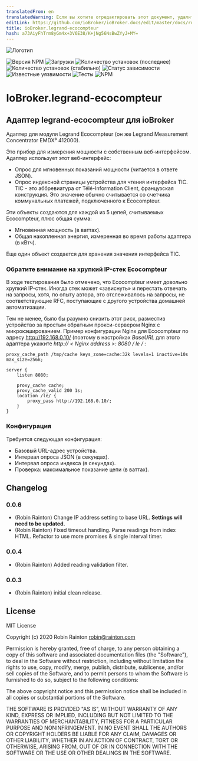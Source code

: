 ```yaml
---
translatedFrom: en
translatedWarning: Если вы хотите отредактировать этот документ, удалите поле «translatedFrom», в противном случае этот документ будет снова автоматически переведен
editLink: https://github.com/ioBroker/ioBroker.docs/edit/master/docs/ru/adapterref/iobroker.legrand-ecocompteur/README.md
title: ioBroker.legrand-ecocompteur
hash: a73AiyFhTrm8yGm4x+3V6E38/K+jNg56NsBwZYyJ+MY=
---
```

![Логотип](../../../en/adapterref/iobroker.legrand-ecocompteur/admin/legrand-ecocompteur.png)

![Версия NPM](http://img.shields.io/npm/v/iobroker.legrand-ecocompteur.svg)
![Загрузки](https://img.shields.io/npm/dm/iobroker.legrand-ecocompteur.svg)
![Количество установок (последнее)](http://iobroker.live/badges/legrand-ecocompteur-installed.svg)
![Количество установок (стабильно)](http://iobroker.live/badges/legrand-ecocompteur-stable.svg)
![Статус зависимости](https://img.shields.io/david/raintonr/iobroker.legrand-ecocompteur.svg)
![Известные уязвимости](https://snyk.io/test/github/raintonr/ioBroker.legrand-ecocompteur/badge.svg)
![Тесты](https://travis-ci.org/raintonr/ioBroker.legrand-ecocompteur.svg?branch=master)
![NPM](https://nodei.co/npm/iobroker.legrand-ecocompteur.png?downloads=true)

# IoBroker.legrand-ecocompteur
## Адаптер legrand-ecocompteur для ioBroker
Адаптер для модуля Legrand Ecocompteur (он же Legrand Measurement Concentrator EMDX³ 412000).

Это прибор для измерения мощности с собственным веб-интерфейсом. Адаптер использует этот веб-интерфейс:

- Опрос для мгновенных показаний мощности (читается в ответе JSON).
- Опрос индексной страницы устройства для чтения интерфейса TIC. TIC - это аббревиатура от Télé-Information Client, французская конструкция. Это значение обычно считывается со счетчика коммунальных платежей, подключенного к Ecocompteur.

Эти объекты создаются для каждой из 5 цепей, считываемых Ecocompteur, плюс общая сумма:

- Мгновенная мощность (в ваттах).
- Общая накопленная энергия, измеренная во время работы адаптера (в кВтч).

Еще один объект создается для хранения значения интерфейса TIC.

### Обратите внимание на хрупкий IP-стек Ecocompteur
В ходе тестирования было отмечено, что Ecocompteur имеет довольно хрупкий IP-стек. Иногда стек может «зависнуть» и перестать отвечать на запросы, хотя, по опыту автора, это отслеживалось на запросы, не соответствующие RFC, поступающие с другого устройства домашней автоматизации.

Тем не менее, было бы разумно снизить этот риск, разместив устройство за простым обратным прокси-сервером Nginx с микрокэшированием. Пример конфигурации Nginx для Ecocompteur по адресу http://192.168.0.10/ (поэтому в настройках *BaseURL* для этого адаптера укажите *http:// &lt; Nginx address &gt;: 8080 / le /* :

```
proxy_cache_path /tmp/cache keys_zone=cache:32k levels=1 inactive=10s max_size=256k;

server {
    listen 8080;

    proxy_cache cache;
    proxy_cache_valid 200 1s;
    location /le/ {
        proxy_pass http://192.168.0.10/;
    }
}
```

### Конфигурация
Требуется следующая конфигурация:

- Базовый URL-адрес устройства.
- Интервал опроса JSON (в секундах).
- Интервал опроса индекса (в секундах).
- Проверка: максимальное показание цепи (в ваттах).

## Changelog

### 0.0.6
* (Robin Rainton) Change IP address setting to base URL. **Settings will need to be updated.**
* (Robin Rainton) Fixed timeout handling. Parse readings from index HTML. Refactor to use more promises & single interval timer.

### 0.0.4
* (Robin Rainton) Added reading validation filter.

### 0.0.3
* (Robin Rainton) initial clean release.

## License
MIT License

Copyright (c) 2020 Robin Rainton <robin@rainton.com>

Permission is hereby granted, free of charge, to any person obtaining a copy
of this software and associated documentation files (the "Software"), to deal
in the Software without restriction, including without limitation the rights
to use, copy, modify, merge, publish, distribute, sublicense, and/or sell
copies of the Software, and to permit persons to whom the Software is
furnished to do so, subject to the following conditions:

The above copyright notice and this permission notice shall be included in all
copies or substantial portions of the Software.

THE SOFTWARE IS PROVIDED "AS IS", WITHOUT WARRANTY OF ANY KIND, EXPRESS OR
IMPLIED, INCLUDING BUT NOT LIMITED TO THE WARRANTIES OF MERCHANTABILITY,
FITNESS FOR A PARTICULAR PURPOSE AND NONINFRINGEMENT. IN NO EVENT SHALL THE
AUTHORS OR COPYRIGHT HOLDERS BE LIABLE FOR ANY CLAIM, DAMAGES OR OTHER
LIABILITY, WHETHER IN AN ACTION OF CONTRACT, TORT OR OTHERWISE, ARISING FROM,
OUT OF OR IN CONNECTION WITH THE SOFTWARE OR THE USE OR OTHER DEALINGS IN THE
SOFTWARE.
